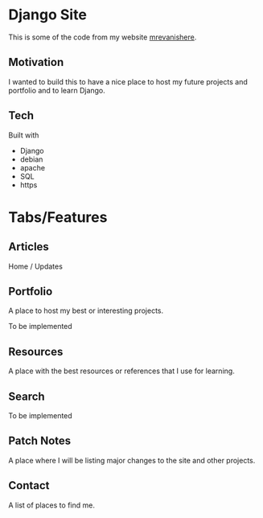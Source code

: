 # Django Site
This is some of the code from my website [mrevanishere](https://mrevanishere.com).

## Motivation
I wanted to build this to have a nice place to host my future projects and portfolio and to learn Django.

## Tech
Built with
* Django
* debian
* apache
* SQL
* https


# Tabs/Features
## Articles
Home / Updates
## Portfolio
A place to host my best or interesting projects.

To be implemented
## Resources
A place with the best resources or references that I use for learning.
## Search
To be implemented
## Patch Notes
A place where I will be listing major changes to the site and other projects.
## Contact
A list of places to find me.
